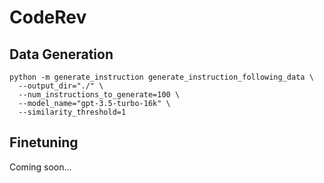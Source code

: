 # CodeRev

## Data Generation
```
python -m generate_instruction generate_instruction_following_data \
  --output_dir="./" \
  --num_instructions_to_generate=100 \
  --model_name="gpt-3.5-turbo-16k" \
  --similarity_threshold=1
```

## Finetuning
Coming soon...